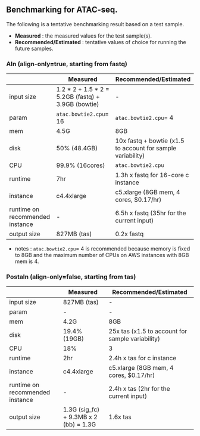## Benchmarking for ATAC-seq.

The following is a tentative benchmarking result based on a test sample.
* **Measured** : the measured values for the test sample(s).
* **Recommended/Estimated** : tentative values of choice for running the future samples.

### Aln (align-only=true, starting from fastq)

|   | **Measured** | **Recommended/Estimated** |
| - |-------- | --------- | 
| input size | 1.2 * 2 + 1.5 * 2 = 5.2GB (fastq) + 3.9GB (bowtie) | - |
| param | `atac.bowtie2.cpu`= 16 | `atac.bowtie2.cpu`= 4 |
| mem | 4.5G | 8GB |
| disk | 50% (48.4GB) | 10x fastq + bowtie (x1.5 to account for sample variability) |
| CPU | 99.9% (16cores) | `atac.bowtie2.cpu` |
| runtime | 7hr | 1.3h x fastq for 16-core c instance |
| instance | c4.4xlarge | c5.xlarge (8GB mem, 4 cores, $0.17/hr) |
| runtime on recommended instance | - | 6.5h x fastq (35hr for the current input) |
| output size | 827MB (tas) | 0.2x fastq |

* notes : `atac.bowtie2.cpu`= 4 is recommended because memory is fixed to 8GB and the maximum number of CPUs on AWS instances with 8GB mem is 4.

### Postaln (align-only=false, starting from tas)


|   | **Measured** | **Recommended/Estimated** |
| - |-------- | --------- |
| input size | 827MB (tas) | - |
| param | - | - | 
| mem | 4.2G | 8GB |
| disk | 19.4% (19GB) | 25x tas (x1.5 to account for sample variability) |
| CPU | 18% | 3 |
| runtime | 2hr | 2.4h x tas for c instance |
| instance | c4.4xlarge | c5.xlarge (8GB mem, 4 cores, $0.17/hr) |
| runtime on recommended instance | - | 2.4h x tas (2hr for the current input) | 
| output size | 1.3G (sig_fc) + 9.3MB x 2 (bb) = 1.3G | 1.6x tas |

